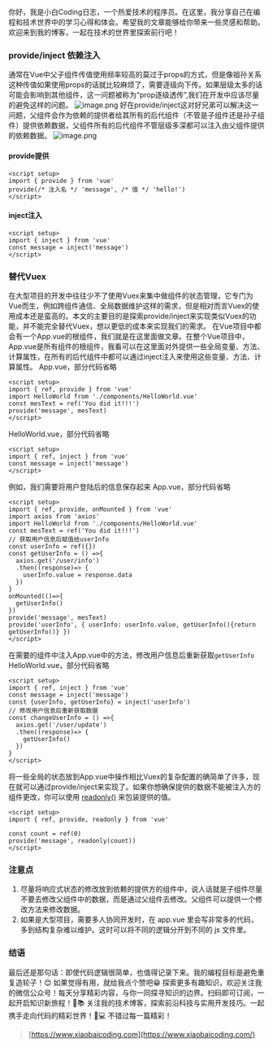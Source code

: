 你好，我是小白Coding日志，一个热爱技术的程序员。在这里，我分享自己在编程和技术世界中的学习心得和体会。希望我的文章能够给你带来一些灵感和帮助。欢迎来到我的博客，一起在技术的世界里探索前行吧！
### provide/inject 依赖注入
通常在Vue中父子组件传值使用频率较高的莫过于props的方式，但是像祖孙关系这种传值如果使用props的话就比较麻烦了，需要逐级向下传。如果层级太多的话可能会影响到其他组件，这一问题被称为“prop逐级透传”,我们在开发中应该尽量的避免这样的问题。
![image.png](https://cdn.nlark.com/yuque/0/2024/png/36013995/1713887797182-8b3ffc94-e2f3-4a65-a166-b6d1a9fc01df.png#averageHue=%23fbf8f3&clientId=u81824fc7-b94b-4&from=paste&height=321&id=ue0728f74&originHeight=321&originWidth=649&originalType=binary&ratio=1&rotation=0&showTitle=false&size=15375&status=done&style=none&taskId=ueba90cfc-fe9a-4e55-9bc1-3379e54041f&title=&width=649)
好在provide/inject这对好兄弟可以解决这一问题，父组件会作为依赖的提供者给其所有的后代组件（不管是子组件还是孙子组件）提供依赖数据，父组件所有的后代组件不管层级多深都可以注入由父组件提供的依赖数据。
![image.png](https://cdn.nlark.com/yuque/0/2024/png/36013995/1713887921809-96ef2f05-50fa-48ea-ad9a-e8805cc87990.png#averageHue=%23faf8f2&clientId=u81824fc7-b94b-4&from=paste&height=297&id=u49ac5338&originHeight=297&originWidth=663&originalType=binary&ratio=1&rotation=0&showTitle=false&size=15051&status=done&style=none&taskId=u833fb2ad-4c20-44a7-af12-b04ed1c231b&title=&width=663)
#### provide提供
```vue
<script setup>
import { provide } from 'vue'
provide(/* 注入名 */ 'message', /* 值 */ 'hello!')
</script>
```
#### inject注入
```vue
<script setup>
import { inject } from 'vue'
const message = inject('message')
</script>
```
### 替代Vuex
在大型项目的开发中往往少不了使用Vuex来集中做组件的状态管理，它专门为Vue而生，例如跨组件通信、全局数据维护这样的需求，但是相对而言Vuex的使用成本还是蛮高的。本文的主要目的是探索provide/inject来实现类似Vuex的功能，并不能完全替代Vuex，想以更低的成本来实现我们的需求。
在Vue项目中都会有一个App.vue的根组件，我们就是在这里面做文章。在整个Vue项目中，App.vue是所有组件的根组件，我看可以在这里面对外提供一些全局变量、方法、计算属性，在所有的后代组件中都可以通过inject注入来使用这些变量、方法、计算属性。
App.vue，部分代码省略
```vue
<script setup>
import { ref, provide } from 'vue'
import HelloWorld from './components/HelloWorld.vue'
const mesText = ref('You did it!!!')
provide('message', mesText)
</script>
```
HelloWorld.vue，部分代码省略
```vue
<script setup>
import { ref, inject } from 'vue'
const message = inject('message')
</script>
```
例如，我们需要将用户登陆后的信息保存起来
App.vue，部分代码省略
```vue
<script setup>
import { ref, provide, onMounted } from 'vue'
import axios from 'axios'
import HelloWorld from './components/HelloWorld.vue'
const mesText = ref('You did it!!!')
// 获取用户信息后赋值给userInfo
const userInfo = ref({})
const getUserInfo = () =>{
  axios.get('/user/info')
  .then((response)=> {
    userInfo.value = response.data
  })
}
onMounted(()=>{
  getUserInfo()
})
provide('message', mesText)
provide('userInfo', { userInfo: userInfo.value, getUserInfo(){return getUserInfo()} })
</script>
```
在需要的组件中注入App.vue中的方法，修改用户信息后重新获取`getUserInfo`
HelloWorld.vue，部分代码省略
```vue
<script setup>
import { ref, inject } from 'vue'
const message = inject('message')
const {userInfo, getUserInfo} = inject('userInfo')
// 修改用户信息后重新获取数据
const changeUserInfo = () =>{
  axios.get('/user/update')
  .then((response)=> {
    getUserInfo()
  })
}
</script>
```
将一些全局的状态放到App.vue中操作相比Vuex的复杂配置的确简单了许多，现在就可以通过provide/inject来实现了。如果你想确保提供的数据不能被注入方的组件更改，你可以使用 [readonly()](https://cn.vuejs.org/api/reactivity-core.html#readonly) 来包装提供的值。
```vue
<script setup>
import { ref, provide, readonly } from 'vue'

const count = ref(0)
provide('message', readonly(count))
</script>
```
### 注意点

1. 尽量将响应式状态的修改放到依赖的提供方的组件中，说人话就是子组件尽量不要去修改父组件中的数据，而是通过父组件去修改。父组件可以提供一个修改方法来修改数据。
2. 如果是大型项目，需要多人协同开发时，在 app.vue 里会写非常多的代码，多到结构复杂难以维护。这时可以将不同的逻辑分开到不同的 js 文件里。
### 结语
最后还是那句话：即使代码逻辑很简单，也值得记录下来。我的编程目标是避免重复造轮子！😊
如果觉得有用，就给我点个赞吧😁
探索更多有趣知识，欢迎关注我的微信公众号！每天分享精彩内容，与你一同探寻知识的边界。扫码即可订阅，一起开启知识新旅程！🚀📚
关注我的技术博客，探索前沿科技与实用开发技巧。一起携手走向代码的精彩世界！🚀💻 不错过每一篇精彩！
> [https://www.xiaobaicoding.com](https://www.xiaobaicoding.com/)

